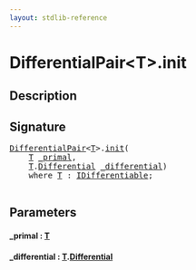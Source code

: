 ```yaml
---
layout: stdlib-reference
---
```


# DifferentialPair\<T\>\.init

## Description





## Signature 

<pre>
<a href="index.md" class="code_type">DifferentialPair</a>&lt;<a href="index.md#typeparam-T" class="code_type">T</a>&gt;.<a href="init.md">init</a>(
    <a href="index.md#typeparam-T" class="code_type">T</a> <a href="init.md#decl-_primal" class="code_param">_primal</a>,
    <a href="index.md#typeparam-T" class="code_type">T</a>.<a href="differential-0.md" class="code_type">Differential</a> <a href="init.md#decl-_differential" class="code_param">_differential</a>)
    <span class='code_keyword'>where</span> <a href="index.md#typeparam-T" class="code_type">T</a> : <a href="../../interfaces/idifferentiable-01/index.md" class="code_type">IDifferentiable</a>;

</pre>

## Parameters

####  <a id="decl-_primal"></a>\_primal  : [T](index.md#typeparam-T)
####  <a id="decl-_differential"></a>\_differential  : [T](index.md#typeparam-T)\.[Differential](differential-0.md)


<script>
// Fix .md links to .html when on ReadTheDocs
if (window.location.hostname.includes('readthedocs') || 
    window.location.hostname.includes('rtfd.io')) {
  document.addEventListener('DOMContentLoaded', function() {
    const links = document.querySelectorAll('a');
    links.forEach(link => {
      if (link.getAttribute('href') && link.getAttribute('href').endsWith('.md')) {
        link.href = link.href.replace(/\.md($|#|\?)/, '.html$1');
      }
    });
  });
}
</script>
